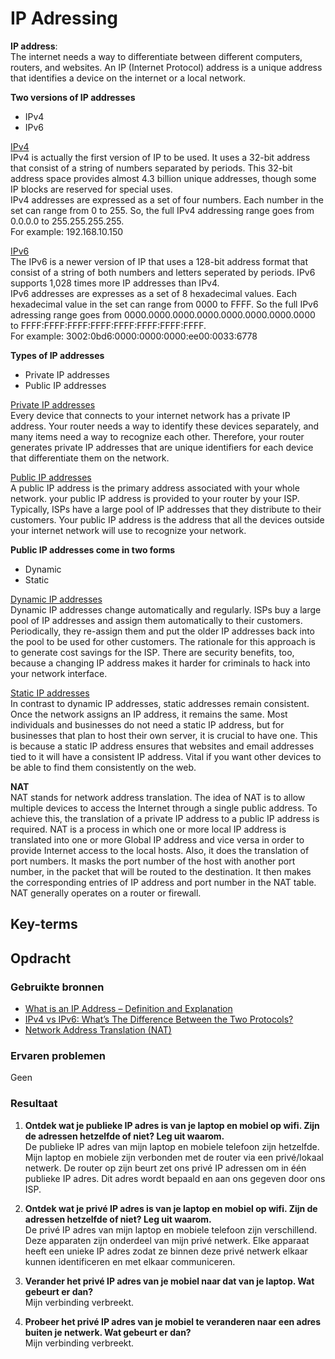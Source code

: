 # IP Adressing
**IP address**:  
The internet needs a way to differentiate between different computers, routers, and websites. An IP (Internet Protocol) address is a unique address that identifies a device on the internet or a local network.

**Two versions of IP addresses**  
- IPv4
- IPv6

<ins>IPv4</ins>  
IPv4 is actually the first version of IP to be used. It uses a 32-bit address that consist of a string of numbers separated by periods. This 32-bit address space provides almost 4.3 billion unique addresses, though some IP blocks are reserved for special uses.  
IPv4 addresses are expressed as a set of four numbers. Each number in the set can range from 0 to 255. So, the full IPv4 addressing range goes from 0.0.0.0 to 255.255.255.255.  
For example: 192.168.10.150

<ins>IPv6</ins>  
The IPv6 is a newer version of IP that uses a 128-bit address format that consist of a string of both numbers and letters seperated by periods. IPv6 supports 1,028 times more IP addresses than IPv4.  
IPv6 addresses are expresses as a set of 8 hexadecimal values. Each hexadecimal value in the set can range from 0000 to FFFF. So the full IPv6 adressing range goes from 0000.0000.0000.0000.0000.0000.0000.0000 to FFFF:FFFF:FFFF:FFFF:FFFF:FFFF:FFFF:FFFF.  
For example: 3002:0bd6:0000:0000:0000:ee00:0033:6778

**Types of IP addresses**
- Private IP addresses
- Public IP addresses

<ins>Private IP addresses</ins>  
Every device that connects to your internet network has a private IP address. Your router needs a way to identify these devices separately, and many items need a way to recognize each other. Therefore, your router generates private IP addresses that are unique identifiers for each device that differentiate them on the network.

<ins>Public IP addresses</ins>  
A public IP address is the primary address associated with your whole network. your public IP address is provided to your router by your ISP. Typically, ISPs have a large pool of IP addresses that they distribute to their customers. Your public IP address is the address that all the devices outside your internet network will use to recognize your network.

**Public IP addresses come in two forms**
- Dynamic
- Static

<ins>Dynamic IP addresses</ins>  
Dynamic IP addresses change automatically and regularly. ISPs buy a large pool of IP addresses and assign them automatically to their customers. Periodically, they re-assign them and put the older IP addresses back into the pool to be used for other customers. The rationale for this approach is to generate cost savings for the ISP. There are security benefits, too, because a changing IP address makes it harder for criminals to hack into your network interface.

<ins>Static IP addresses</ins>  
In contrast to dynamic IP addresses, static addresses remain consistent. Once the network assigns an IP address, it remains the same. Most individuals and businesses do not need a static IP address, but for businesses that plan to host their own server, it is crucial to have one. This is because a static IP address ensures that websites and email addresses tied to it will have a consistent IP address. Vital if you want other devices to be able to find them consistently on the web.

**NAT**  
NAT stands for network address translation. The idea of NAT is to allow multiple devices to access the Internet through a single public address. To achieve this, the translation of a private IP address to a public IP address is required. NAT is a process in which one or more local IP address is translated into one or more Global IP address and vice versa in order to provide Internet access to the local hosts. Also, it does the translation of port numbers. It masks the port number of the host with another port number, in the packet that will be routed to the destination. It then makes the corresponding entries of IP address and port number in the NAT table. NAT generally operates on a router or firewall. 

## Key-terms


## Opdracht
### Gebruikte bronnen
- [What is an IP Address – Definition and Explanation](https://www.kaspersky.com/resource-center/definitions/what-is-an-ip-address)
- [IPv4 vs IPv6: What’s The Difference Between the Two Protocols?](https://kinsta.com/blog/ipv4-vs-ipv6/)
- [Network Address Translation (NAT)](https://www.geeksforgeeks.org/network-address-translation-nat/)


### Ervaren problemen
Geen

### Resultaat
1. **Ontdek wat je publieke IP adres is van je laptop en mobiel op wifi. Zijn de adressen hetzelfde of niet? Leg uit waarom.**  
De publieke IP adres van mijn laptop en mobiele telefoon zijn hetzelfde. Mijn laptop en mobiele zijn verbonden met de router via een privé/lokaal netwerk. De router op zijn beurt zet ons privé IP adressen om in één publieke IP adres. Dit adres wordt bepaald en aan ons gegeven door ons ISP.

2. **Ontdek wat je privé IP adres is van je laptop en mobiel op wifi. Zijn de adressen hetzelfde of niet? Leg uit waarom.**  
De privé IP adres van mijn laptop en mobiele telefoon zijn verschillend. Deze apparaten zijn onderdeel van mijn privé netwerk. Elke apparaat heeft een unieke IP adres zodat ze binnen deze privé netwerk elkaar kunnen identificeren en met elkaar communiceren.

3. **Verander het privé IP adres van je mobiel naar dat van je laptop. Wat gebeurt er dan?**  
Mijn verbinding verbreekt.

4. **Probeer het privé IP adres van je mobiel te veranderen naar een adres buiten je netwerk. Wat gebeurt er dan?**  
Mijn verbinding verbreekt.